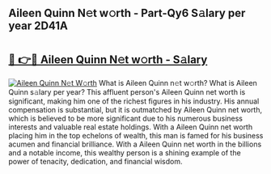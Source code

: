 ## Aileen Quinn N𝚎t w𝚘rth - Part-Qy6 S𝚊lary per year 2D41A

# <h2><a href="http://gc21vt.nevu.top/?p=Aileen+Quinn">🔗 👉🔴 Aileen Quinn N𝚎t w𝚘rth - S𝚊lary</a></h2>

[![Aileen Quinn N𝚎t W𝚘rth](https://i.imgur.com/Oavwk0R.jpeg)](http://gc21vt.nevu.top/?p=Aileen+Quinn)
What is Aileen Quinn n𝚎t w𝚘rth? What is Aileen Quinn s𝚊lary per year?
This affluent person's Aileen Quinn net worth is significant, making him one of the richest figures in his industry. His annual compensation is substantial, but it is outmatched by Aileen Quinn net worth, which is believed to be more significant due to his numerous business interests and valuable real estate holdings. With a Aileen Quinn net worth placing him in the top echelons of wealth, this man is famed for his business acumen and financial brilliance. With a Aileen Quinn net worth in the billions and a notable income, this wealthy person is a shining example of the power of tenacity, dedication, and financial wisdom.
